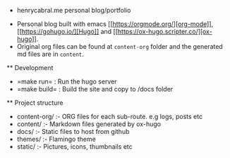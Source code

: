 
* henrycabral.me personal blog/portfolio

- Personal blog built with emacs [[https://orgmode.org/][org-mode]], [[https://gohugo.io/][Hugo]] and [[https://ox-hugo.scripter.co/][ox-hugo]].
- Original org files can be found at `content-org` folder and the generated md files are in `content`.

** Development

- =make run= : Run the hugo server
- =make build= : Build the site and copy to /docs folder

** Project structure

- content-org/ :- ORG files for each sub-route. e.g logs, posts etc
- content/ :- Markdown files generated by ox-hugo
- docs/ :- Static files to host from github
- themes/ :- Flamingo theme
- static/ :- Pictures, icons, thumbnails etc

